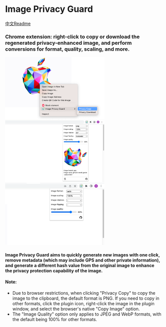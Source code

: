 # Image Privacy Guard

[中文Readme](https://github.com/jackyr/image-privacy-guard/blob/main/README_CN.md)

### Chrome extension: right-click to copy or download the regenerated privacy-enhanced image, and perform conversions for format, quality, scaling, and more.

<img src="https://raw.githubusercontent.com/jackyr/image-privacy-guard/main/screenshots/demo.png" alt="demo1" width="320" height="200" />
<img src="https://raw.githubusercontent.com/jackyr/image-privacy-guard/main/screenshots/demo1.png" alt="demo2" width="320" height="200" />
<img src="https://raw.githubusercontent.com/jackyr/image-privacy-guard/main/screenshots/demo2.png" alt="demo3" width="320" height="200" />

#### Image Privacy Guard aims to quickly generate new images with one click, remove metadata (which may include GPS and other private information), and generate a different hash value from the original image to enhance the privacy protection capability of the image.

#### Note:
- Due to browser restrictions, when clicking "Privacy Copy" to copy the image to the clipboard, the default format is PNG. If you need to copy in other formats, click the plugin icon, right-click the image in the plugin window, and select the browser's native "Copy Image" option.
- The "Image Quality" option only applies to JPEG and WebP formats, with the default being 100% for other formats.